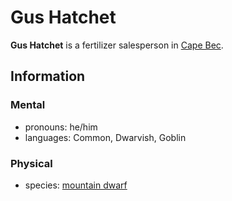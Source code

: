 # Gus Hatchet

**Gus Hatchet** is a fertilizer salesperson in [Cape Bec](../cape-bec/).

## Information

### Mental

- pronouns: he/him
- languages: Common, Dwarvish, Goblin

### Physical

- species: [mountain dwarf](../../../../ch-5-character-options/species/dwarf.md#mountain-dwarf)

